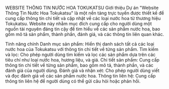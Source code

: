 WEBSITE THÔNG TIN NƯỚC HOA TOKUKATSU
Giới thiệu
Dự án "Website Thông Tin Nước Hoa Tokukatsu" là một nền tảng trực tuyến được thiết kế để cung cấp thông tin chi tiết và cập nhật về các loại nước hoa từ thương hiệu Tokukatsu. Website này nhằm mục đích cung cấp cho người dùng một nguồn tài nguyên đáng tin cậy để tìm hiểu về các sản phẩm nước hoa, bao gồm mô tả sản phẩm, thành phần, đánh giá, và các thông tin liên quan khác.

Tính năng chính
Danh mục sản phẩm: Hiển thị danh sách tất cả các loại nước hoa của Tokukatsu với thông tin chi tiết về từng sản phẩm.
Tìm kiếm và lọc: Cho phép người dùng tìm kiếm và lọc các sản phẩm dựa trên các tiêu chí như loại nước hoa, hương liệu, và giá.
Chi tiết sản phẩm: Cung cấp thông tin chi tiết về từng sản phẩm, bao gồm mô tả, thành phần, và các đánh giá của người dùng.
Đánh giá và nhận xét: Cho phép người dùng viết và đọc đánh giá về các sản phẩm nước hoa.
Thông tin liên hệ: Cung cấp thông tin liên hệ để người dùng có thể gửi câu hỏi hoặc phản hồi.
